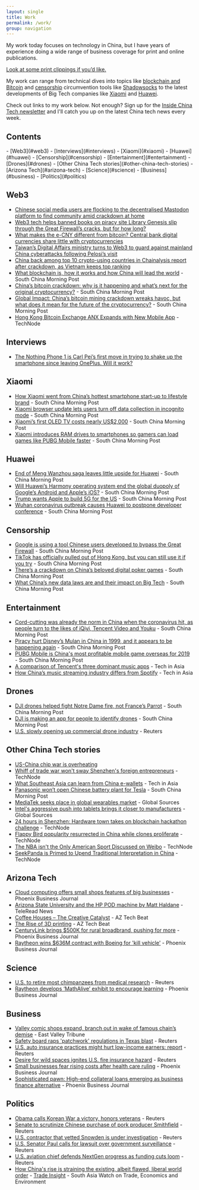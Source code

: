```yaml
---
layout: single
title: Work
permalink: /work/
group: navigation
---
```


My work today focuses on technology in China, but I have years of experience doing a wide range of business coverage for print and online publications.

[Look at some print clippings if you’d like.](/print/)

My work can range from technical dives into topics like [blockchain and Bitcoin](#web3) and [censorship](#censorship) circumvention tools like [Shadowsocks](https://www.scmp.com/abacus/tech/article/3096044/google-using-tool-chinese-users-developed-bypass-great-firewall) to the latest developments of Big Tech companies like [Xiaomi](#xiaomi) and [Huawei](#huawei).

Check out links to my work below. Not enough? Sign up for the [Inside China Tech newsletter](https://www.scmp.com/newsletters) and I'll catch you up on the latest China tech news every week.

<h2>Contents</h2>
- [Web3](#web3)
- [Interviews](#interviews)
- [Xiaomi](#xiaomi)
- [Huawei](#huawei)
- [Censorship](#censorship)
- [Entertainment](#entertainment)
- [Drones](#drones)
- [Other China Tech stories](#other-china-tech-stories)
- [Arizona Tech](#arizona-tech)
- [Science](#science)
- [Business](#business)
- [Politics](#politics)

## Web3

- [Chinese social media users are flocking to the decentralised Mastodon platform to find community amid crackdown at home](https://www.scmp.com/tech/tech-trends/article/3192843/chinese-social-media-users-are-flocking-decentralised-mastodon)
- [Web3 tech helps banned books on piracy site Library Genesis slip through the Great Firewall’s cracks, but for how long?](https://www.scmp.com/tech/tech-trends/article/3172431/web3-tech-helps-banned-books-piracy-site-library-genesis-slip)
- [What makes the e-CNY different from bitcoin? Central bank digital currencies share little with cryptocurrencies](https://www.scmp.com/tech/policy/article/3182195/what-makes-e-cny-different-bitcoin-central-bank-digital-currencies)
- [Taiwan’s Digital Affairs ministry turns to Web3 to guard against mainland China cyberattacks following Pelosi’s visit](https://www.scmp.com/tech/tech-trends/article/3188434/taiwans-digital-affairs-ministry-turns-web3-guard-against-mainland)
- [China back among top 10 crypto-using countries in Chainalysis report after crackdown, as Vietnam keeps top ranking](https://www.scmp.com/tech/tech-trends/article/3192473/china-back-among-top-10-crypto-using-countries-chainalysis-report)
- [What blockchain is, how it works and how China will lead the world](https://www.scmp.com/tech/blockchain/article/3117745/what-blockchain-how-it-works-and-how-china-will-lead-world) - South China Morning Post
- [China’s bitcoin crackdown: why is it happening and what’s next for the original cryptocurrency?](https://www.scmp.com/tech/big-tech/article/3141253/chinas-bitcoin-crackdown-why-it-happening-and-whats-next-original) - South China Morning Post
- [Global Impact: China’s bitcoin mining crackdown wreaks havoc, but what does it mean for the future of the cryptocurrency?](https://www.scmp.com/economy/article/3138966/chinas-bitcoin-mining-crackdown-wreaks-havoc-what-does-it-mean-future) - South China Morning Post
- [Hong Kong Bitcoin Exchange ANX Expands with New Mobile App](https://technode.com/2014/05/21/hong-kong-bitcoin-exchange-anx-moves-mobile-payments/) - TechNode

## Interviews

- [The Nothing Phone 1 is Carl Pei’s first move in trying to shake up the smartphone since leaving OnePlus. Will it work?](https://www.scmp.com/tech/big-tech/article/3184613/nothing-phone-1-carl-peis-first-move-trying-shake-smartphone-leaving)

## Xiaomi

- [How Xiaomi went from China’s hottest smartphone start-up to lifestyle brand](https://www.scmp.com/tech/big-tech/article/3131669/how-xiaomi-went-chinas-hottest-smartphone-start-lifestyle-brand) - South China Morning Post
- [Xiaomi browser update lets users turn off data collection in incognito mode](https://www.scmp.com/abacus/news-bites/article/3082812/xiaomi-browser-update-lets-users-turn-data-collection-incognito) - South China Morning Post
- [Xiaomi’s first OLED TV costs nearly US$2,000](https://www.scmp.com/abacus/tech/article/3091785/xiaomis-first-oled-tv-costs-nearly-us2000) - South China Morning Post
- [Xiaomi introduces RAM drives to smartphones so gamers can load games like PUBG Mobile faster](https://www.scmp.com/abacus/games/article/3104347/xiaomi-introduces-ram-drives-smartphones-so-gamers-can-load-games-pubg) - South China Morning Post

## Huawei

- [End of Meng Wanzhou saga leaves little upside for Huawei](https://www.scmp.com/economy/article/3151869/end-meng-wanzhou-saga-leaves-little-upside-huawei) - South China Morning Post
- [Will Huawei’s Harmony operating system end the global duopoly of Google’s Android and Apple’s iOS?](https://www.scmp.com/tech/big-tech/article/3136017/will-huaweis-harmony-operating-system-end-global-duopoly-googles) - South China Morning Post
- [Trump wants Apple to build 5G for the US](https://www.scmp.com/abacus/news-bites/article/3039008/trump-wants-apple-build-5g-us) - South China Morning Post
- [Wuhan coronavirus outbreak causes Huawei to postpone developer conference](https://www.scmp.com/abacus/news-bites/article/3047423/wuhan-coronavirus-outbreak-causes-huawei-postpone-developer) - South China Morning Post

## Censorship

- [Google is using a tool Chinese users developed to bypass the Great Firewall](https://www.scmp.com/abacus/tech/article/3096044/google-using-tool-chinese-users-developed-bypass-great-firewall) - South China Morning Post
- [TikTok has officially pulled out of Hong Kong, but you can still use it if you try](https://www.scmp.com/abacus/tech/article/3092574/tiktok-has-officially-pulled-out-hong-kong-you-can-still-use-it-if-you) - South China Morning Post
- [There’s a crackdown on China’s beloved digital poker games](https://www.scmp.com/abacus/tech/article/3029262/theres-crackdown-chinas-beloved-digital-poker-games) - South China Morning Post
- [What China’s new data laws are and their impact on Big Tech](https://www.scmp.com/tech/policy/article/3147040/what-chinas-new-data-laws-are-and-their-impact-big-tech) - South China Morning Post

## Entertainment

- [Cord-cutting was already the norm in China when the coronavirus hit, as people turn to the likes of iQiyi, Tencent Video and Youku](https://www.scmp.com/abacus/culture/article/3097676/cord-cutting-was-already-norm-china-when-coronavirus-hit-people-turn) - South China Morning Post
- [Piracy hurt Disney’s Mulan in China in 1999, and it appears to be happening again](https://www.scmp.com/abacus/culture/article/3101525/piracy-hurt-disneys-mulan-china-1999-and-it-appears-be-happening) - South China Morning Post
- [PUBG Mobile is China's most profitable mobile game overseas for 2019](https://www.scmp.com/abacus/games/article/3047029/pubg-mobile-chinas-most-profitable-mobile-game-overseas-2019) - South China Morning Post
- [A comparison of Tencent's three dominant music apps](https://www.techinasia.com/comparison-tencents-dominant-music-apps) - Tech in Asia
- [How China’s music streaming industry differs from Spotify](https://www.techinasia.com/chinas-massive-music-streaming-industry-differs-spotify) - Tech in Asia

## Drones

- [DJI drones helped fight Notre Dame fire, not France’s Parrot](https://www.scmp.com/abacus/tech/article/3029327/dji-drones-helped-fight-notre-dame-fire-not-frances-parrot) - South China Morning Post
- [DJI is making an app for people to identify drones](https://www.scmp.com/abacus/news-bites/article/3037782/dji-making-app-people-identify-drones) - South China Morning Post
- [U.S. slowly opening up commercial drone industry](https://www.reuters.com/article/us-usa-drones-commercial/u-s-slowly-opening-up-commercial-drone-industry-idUSBRE97715U20130808) - Reuters

## Other China Tech stories

- [US-China chip war is overheating](https://www.scmp.com/economy/article/3189695/us-china-chip-war-overheating)
- [Whiff of trade war won't sway Shenzhen's foreign entrepreneurs](https://technode.com/2018/11/29/trade-war-shenzhen-foreign-entrepreneurs/) - TechNode
- [What Southeast Asia can learn from China e-wallets](https://www.techinasia.com/ewallets-china-southeast-asia-learn) - Tech in Asia
- [Panasonic won’t open Chinese battery plant for Tesla](https://www.scmp.com/abacus/news-bites/article/3038968/panasonic-wont-open-chinese-battery-plant-tesla) - South China Morning Post
- [MediaTek seeks place in global wearables market](https://www.globalsources.com/gsol/I/Activity-tracking/a/9000000131394.htm) - Global Sources
- [Intel's aggressive push into tablets brings it closer to manufacturers](https://www.globalsources.com.hk/gsol/I/Android-tablet/a/9000000131833.htm) - Global Sources
- [24 hours in Shenzhen: Hardware town takes on blockchain hackathon challenge](https://technode.com/2018/11/19/tczhenzhen-blokchain-hackathon/) - TechNode
- [Flappy Bird popularity resurrected in China while clones proliferate](https://technode.com/2014/04/13/flappy-bird-popularity-resurrected-china-clones-proliferate/) - TechNode
- [The NBA isn't the Only American Sport Discussed on Weibo](https://technode.com/2014/04/14/nba-isnt-american-sport-discussed-weibo/) - TechNode
- [SeekPanda is Primed to Upend Traditional Interpretation in China](https://technode.com/2014/06/17/seekpanda-primed-upend-traditional-interpretation-china/) - TechNode

## Arizona Tech

- [Cloud computing offers small shops features of big businesses](https://www.bizjournals.com/phoenix/print-edition/2012/08/17/cloud-computing-offers-small-shops.html) - Phoenix Business Journal
- [Arizona State University and the HP POD machine by Matt Haldane](http://teleread.com/arizona-state-university-and-the-hp-pod-machine-by-matt-haldane/) - TeleRead News
- [Coffee Houses – The Creative Catalyst](https://aztechbeat.com/2013/05/31/coffee-houses-the-creative-catalyst/) - AZ Tech Beat
- [The Rise of 3D printing](https://aztechbeat.com/2013/04/10/the-rise-of-3d-printing/) - AZ Tech Beat
- [CenturyLink brings $500K for rural broadbrand, pushing for more](https://www.bizjournals.com/phoenix/news/2012/08/06/centurylink-brings-500k-for-rural.html) - Phoenix Business Journal
- [Raytheon wins $636M contract with Boeing for 'kill vehicle'](https://www.bizjournals.com/phoenix/news/2012/07/09/raytheon-wins-636m-contract-with.html) - Phoenix Business Journal

## Science

- [U.S. to retire most chimpanzees from medical research](https://www.reuters.com/article/us-usa-chimps-research/u-s-to-retire-most-chimpanzees-from-medical-research-idUSBRE95P1I520130627) - Reuters
- [Raytheon develops ‘MathAlive’ exhibit to encourage learning](https://www.bizjournals.com/phoenix/print-edition/2012/08/03/raytheon-develops-mathalive-exhibit.html) - Phoenix Business Journal


## Business

- [Valley comic shops expand, branch out in wake of famous chain’s demise](https://www.eastvalleytribune.com/local/mesa/valley-comic-shops-expand-branch-out-in-wake-of-famous-chain-s-demise/article_d72b0f8c-2db5-11e1-bd0e-0019bb2963f4.html) - East Valley Tribune
- [Safety board raps 'patchwork' regulations in Texas blast](https://www.reuters.com/article/us-usa-explosion-hearing/safety-board-raps-patchwork-regulations-in-texas-blast-idUSBRE95Q1FI20130627) - Reuters
- [U.S. auto insurance practices might hurt low-income earners: report](https://www.reuters.com/article/us-usa-insurance-pricing-idUSBRE96L10620130722) - Reuters
- [Desire for wild spaces ignites U.S. fire insurance hazard](https://www.reuters.com/article/us-usa-wildfires-insurance/desire-for-wild-spaces-ignites-u-s-fire-insurance-hazard-idUSBRE97D0W620130814) - Reuters
- [Small businesses fear rising costs after health care ruling](https://www.bizjournals.com/phoenix/morning_call/2012/06/small-businesses-fear-rising-costs.html) - Phoenix Business Journal
- [Sophisticated pawn: High-end collateral loans emerging as business finance alternative](https://www.bizjournals.com/phoenix/print-edition/2012/07/13/sophisticated-pawn-high-end.html) - Phoenix Business Journal

## Politics

- [Obama calls Korean War a victory, honors veterans](https://www.reuters.com/article/us-usa-korea-obama/obama-calls-korean-war-a-victory-honors-veterans-idUSBRE96Q0CT20130727) - Reuters
- [Senate to scrutinize Chinese purchase of pork producer Smithfield](https://www.reuters.com/article/us-usa-smithfield-hearing/senate-to-scrutinize-chinese-purchase-of-pork-producer-smithfield-idUSBRE9690HN20130710) - Reuters
- [U.S. contractor that vetted Snowden is under investigation](https://www.reuters.com/article/us-usa-security-usis-idUSBRE95J13120130621) - Reuters
- [U.S. Senator Paul calls for lawsuit over government surveillance](https://www.reuters.com/article/idUSL2N0EP1PI20130613) - Reuters
- [U.S. aviation chief defends NextGen progress as funding cuts loom](https://www.reuters.com/article/us-nextgen-hearing/u-s-aviation-chief-defends-nextgen-progress-as-funding-cuts-loom-idUKL1N0FN1RP20130717) - Reuters
- [How China's rise is straining the existing, albeit flawed, liberal world order](https://www.sawtee.org/publications/TI-Vol-14,-No-1-4,-2018.pdf) - [Trade Insight](https://www.sawtee.org/publications/trade-insight/) - South Asia Watch on Trade, Economics and Environment
